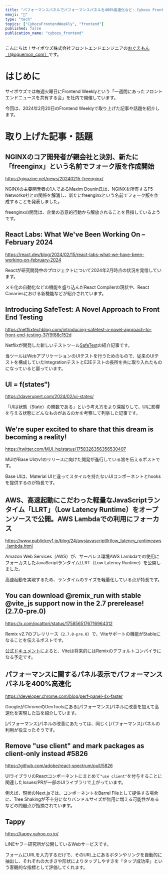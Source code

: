 ```yaml
---
title: "パフォーマンスパネルでパフォーマンスパネルを400%高速化など: Cybozu Frontend Weekly (2024-02-20号)"
emoji: "🚀"
type: "tech"
topics: ["CybozuFrontendWeekly", "frontend"]
published: false
publication_name: "cybozu_frontend"
---
```


こんにちは！サイボウズ株式会社フロントエンドエンジニアの[おぐえもん（@oguemon_com）](https://twitter.com/oguemon_com)です。

# はじめに

サイボウズでは毎週火曜日にFrontend Weeklyという「一週間にあったフロントエンドニュースを共有する会」を社内で開催しています。

今回は、2024年2月20日のFrontend Weeklyで取り上げた記事や話題を紹介します。

# 取り上げた記事・話題

## NGINXのコア開発者が親会社と決別、新たに「freenginx」という名前でフォーク版を作成開始

https://gigazine.net/news/20240215-freenginx/

NGINXの主要開発者の1人であるMaxim Dounin氏は、NGINXを所有するF5 Networks社との関係を解消し、新たにfreenginxという名前でフォーク版を作成することを発表しました。

freenginxの開発は、企業の恣意的行動から解放されることを目指しているようです。

## React Labs: What We've Been Working On – February 2024

https://react.dev/blog/2024/02/15/react-labs-what-we-have-been-working-on-february-2024

Reactが研究開発中のプロジェクトについて2024年2月時点の状況を発信しています。

メモ化の自動化などの機能を盛り込んだReact Compilerの現状や、React Canariesにおける新機能などが紹介されています。

## Introducing SafeTest: A Novel Approach to Front End Testing

https://netflixtechblog.com/introducing-safetest-a-novel-approach-to-front-end-testing-37f9f88c152d

Netflixが開発した新しいテストツール[SafeTest](https://github.com/kolodny/safetest)の紹介記事です。

当ツールはWebアプリケーションのUIテストを行うためのもので、従来のUIテストを構成していたIntegrationテストとE2Eテストの長所を共に取り入れたものになっていると謳っています。

## UI = f(statesⁿ)

https://daverupert.com/2024/02/ui-states/

「UIは状態（State）の関数である」という考え方をより深掘りして、UIに影響を与える状態にどんなものがあるのかを考察して列挙した記事です。

## We're super excited to share that this dream is becoming a reality!

https://twitter.com/MUI_hq/status/1758326356356530407

MUIがBase UIのv1のリリースに向けた開発が進行している旨を伝えるポストです。

Base UIは、Material UIと違ってスタイルを持たないUIコンポーネントとhooksを提供するのが特長です。

## AWS、高速起動にこだわった軽量なJavaScriptランタイム「LLRT」（Low Latency Runtime）をオープンソースで公開。AWS Lambdaでの利用にフォーカス

https://www.publickey1.jp/blog/24/awsjavascriptllrtlow_latency_runtimeaws_lambda.html

Amazon Web Services（AWS）が、サーバレス環境AWS Lambdaでの使用にフォーカスしたJavaScriptランタイムLLRT（Low Latency Runtime）を公開しました。

高速起動を実現するため、ランタイムのサイズを軽量化している点が特長です。

## You can download @remix_run with stable @vite_js support now in the 2.7 prerelease! (2.7.0-pre.0)

https://x.com/pcattori/status/1758565176716964312

Remix v2.7のプレリリース（`2.7.0-pre.0`）で、Viteサポートの機能がStableになることを伝えるポストです。

[公式ドキュメント](https://remix.run/docs/en/release-next/future/vite)によると、Viteは将来的にはRemixのデフォルトコンパイラになる予定です。

## パフォーマンスに関するパネル表示でパフォーマンスパネルを400%高速化

https://developer.chrome.com/blog/perf-panel-4x-faster

GoogleがChromeのDevToolsにある[パフォーマンス]パネルに改善を加えて高速化を実現した旨を紹介しています。

[パフォーマンス]パネルの改善にあたっては、同じく[パフォーマンス]パネルの利用が役立ったそうです。

## Remove "use client" and mark packages as client-only instead #5826

https://github.com/adobe/react-spectrum/pull/5826

UIライブラリのReactコンポーネントにまとめて`"use client"`を付与することに関連したIssues/PRが一部のUIライブラリで上がっています。

例えば、現状のNext.jsでは、コンポーネントをBarrel Fileとして提供する場合に、Tree Shakingが不十分になりバンドルサイズが無用に増える可能性があるなどの問題点が指摘されています。

## Tappy

https://tappy.yahoo.co.jp/

LINEヤフー研究所が公開しているWebサービスです。

フォームにURLを入力するだけで、そのURL上にあるボタンやリンクを自動的に抽出し、それぞれの大きさや形状によりタップしやすさを「タップ成功率」という客観的な指標として評価してくれます。

